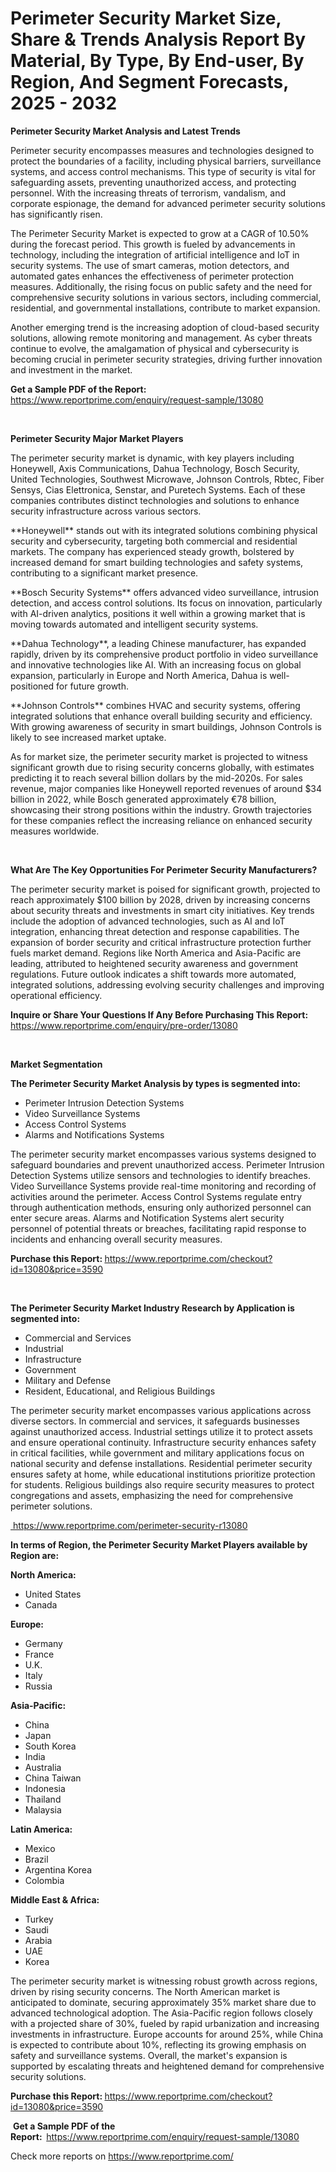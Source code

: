 <p><h1>Perimeter Security Market Size, Share & Trends Analysis Report By Material, By Type, By End-user, By Region, And Segment Forecasts, 2025 - 2032</h1></p><p><strong>Perimeter Security Market Analysis and Latest Trends</strong></p>
<p><p>Perimeter security encompasses measures and technologies designed to protect the boundaries of a facility, including physical barriers, surveillance systems, and access control mechanisms. This type of security is vital for safeguarding assets, preventing unauthorized access, and protecting personnel. With the increasing threats of terrorism, vandalism, and corporate espionage, the demand for advanced perimeter security solutions has significantly risen.</p><p>The Perimeter Security Market is expected to grow at a CAGR of 10.50% during the forecast period. This growth is fueled by advancements in technology, including the integration of artificial intelligence and IoT in security systems. The use of smart cameras, motion detectors, and automated gates enhances the effectiveness of perimeter protection measures. Additionally, the rising focus on public safety and the need for comprehensive security solutions in various sectors, including commercial, residential, and governmental installations, contribute to market expansion. </p><p>Another emerging trend is the increasing adoption of cloud-based security solutions, allowing remote monitoring and management. As cyber threats continue to evolve, the amalgamation of physical and cybersecurity is becoming crucial in perimeter security strategies, driving further innovation and investment in the market.</p></p>
<p><strong>Get a Sample PDF of the Report:&nbsp;</strong> <a href="https://www.reportprime.com/enquiry/request-sample/13080?utm_campaign=3498&utm_medium=2&utm_source=Github&utm_content=ia&utm_term=19032025&utm_id=perimeter-security">https://www.reportprime.com/enquiry/request-sample/13080</a></p>
<p>&nbsp;</p>
<p><strong>Perimeter Security Major Market Players</strong></p>
<p><p>The perimeter security market is dynamic, with key players including Honeywell, Axis Communications, Dahua Technology, Bosch Security, United Technologies, Southwest Microwave, Johnson Controls, Rbtec, Fiber Sensys, Cias Elettronica, Senstar, and Puretech Systems. Each of these companies contributes distinct technologies and solutions to enhance security infrastructure across various sectors.</p><p>**Honeywell** stands out with its integrated solutions combining physical security and cybersecurity, targeting both commercial and residential markets. The company has experienced steady growth, bolstered by increased demand for smart building technologies and safety systems, contributing to a significant market presence.</p><p>**Bosch Security Systems** offers advanced video surveillance, intrusion detection, and access control solutions. Its focus on innovation, particularly with AI-driven analytics, positions it well within a growing market that is moving towards automated and intelligent security systems.</p><p>**Dahua Technology**, a leading Chinese manufacturer, has expanded rapidly, driven by its comprehensive product portfolio in video surveillance and innovative technologies like AI. With an increasing focus on global expansion, particularly in Europe and North America, Dahua is well-positioned for future growth.</p><p>**Johnson Controls** combines HVAC and security systems, offering integrated solutions that enhance overall building security and efficiency. With growing awareness of security in smart buildings, Johnson Controls is likely to see increased market uptake.</p><p>As for market size, the perimeter security market is projected to witness significant growth due to rising security concerns globally, with estimates predicting it to reach several billion dollars by the mid-2020s. For sales revenue, major companies like Honeywell reported revenues of around $34 billion in 2022, while Bosch generated approximately €78 billion, showcasing their strong positions within the industry. Growth trajectories for these companies reflect the increasing reliance on enhanced security measures worldwide.</p></p>
<p>&nbsp;</p>
<p><strong>What Are The Key Opportunities For Perimeter Security Manufacturers?</strong></p>
<p><p>The perimeter security market is poised for significant growth, projected to reach approximately $100 billion by 2028, driven by increasing concerns about security threats and investments in smart city initiatives. Key trends include the adoption of advanced technologies, such as AI and IoT integration, enhancing threat detection and response capabilities. The expansion of border security and critical infrastructure protection further fuels market demand. Regions like North America and Asia-Pacific are leading, attributed to heightened security awareness and government regulations. Future outlook indicates a shift towards more automated, integrated solutions, addressing evolving security challenges and improving operational efficiency.</p></p>
<p><strong>Inquire or Share Your Questions If Any Before Purchasing This Report:</strong> <a href="https://www.reportprime.com/enquiry/pre-order/13080?utm_campaign=3498&utm_medium=2&utm_source=Github&utm_content=ia&utm_term=19032025&utm_id=perimeter-security">https://www.reportprime.com/enquiry/pre-order/13080</a></p>
<p>&nbsp;</p>
<p><strong>Market Segmentation</strong></p>
<p><strong>The Perimeter Security Market Analysis by types is segmented into:</strong></p>
<p><ul><li>Perimeter Intrusion Detection Systems</li><li>Video Surveillance Systems</li><li>Access Control Systems</li><li>Alarms and Notifications Systems</li></ul></p>
<p><p>The perimeter security market encompasses various systems designed to safeguard boundaries and prevent unauthorized access. Perimeter Intrusion Detection Systems utilize sensors and technologies to identify breaches. Video Surveillance Systems provide real-time monitoring and recording of activities around the perimeter. Access Control Systems regulate entry through authentication methods, ensuring only authorized personnel can enter secure areas. Alarms and Notification Systems alert security personnel of potential threats or breaches, facilitating rapid response to incidents and enhancing overall security measures.</p></p>
<p><strong>Purchase this Report:&nbsp;</strong><a href="https://www.reportprime.com/checkout?id=13080&price=3590&utm_campaign=3498&utm_medium=2&utm_source=Github&utm_content=ia&utm_term=19032025&utm_id=perimeter-security">https://www.reportprime.com/checkout?id=13080&price=3590</a></p>
<p>&nbsp;</p>
<p><strong>The Perimeter Security Market Industry Research by Application is segmented into:</strong></p>
<p><ul><li>Commercial and Services</li><li>Industrial</li><li>Infrastructure</li><li>Government</li><li>Military and Defense</li><li>Resident, Educational, and Religious Buildings</li></ul></p>
<p><p>The perimeter security market encompasses various applications across diverse sectors. In commercial and services, it safeguards businesses against unauthorized access. Industrial settings utilize it to protect assets and ensure operational continuity. Infrastructure security enhances safety in critical facilities, while government and military applications focus on national security and defense installations. Residential perimeter security ensures safety at home, while educational institutions prioritize protection for students. Religious buildings also require security measures to protect congregations and assets, emphasizing the need for comprehensive perimeter solutions.</p></p>
<p><a href="https://www.reportprime.com/perimeter-security-r13080?utm_campaign=3498&utm_medium=2&utm_source=Github&utm_content=ia&utm_term=19032025&utm_id=perimeter-security">&nbsp;https://www.reportprime.com/perimeter-security-r13080</a></p>
<p><strong>In terms of Region, the Perimeter Security Market Players available by Region are:</strong></p>
<p>
    <p> <strong> North America: </strong>
        <ul>
            <li>United States</li>
            <li>Canada</li>
        </ul>
        </p> 
    <p> <strong> Europe: </strong>
        <ul>
            <li>Germany</li>
            <li>France</li>
            <li>U.K.</li>
            <li>Italy</li>
            <li>Russia</li>
        </ul>
        </p> 
    <p> <strong> Asia-Pacific: </strong>
        <ul>
            <li>China</li>
            <li>Japan</li>
            <li>South Korea</li>
            <li>India</li>
            <li>Australia</li>
            <li>China Taiwan</li>
            <li>Indonesia</li>
            <li>Thailand</li>
            <li>Malaysia</li>
        </ul>
        </p> 
    <p> <strong> Latin America: </strong>
        <ul>
            <li>Mexico</li>
            <li>Brazil</li>
            <li>Argentina Korea</li>
            <li>Colombia</li>
        </ul>
        </p> 
    <p> <strong> Middle East & Africa: </strong>
        <ul>
            <li>Turkey</li>
            <li>Saudi</li>
            <li>Arabia</li>
            <li>UAE</li>
            <li>Korea</li>
        </ul>
    </p>
    </p>
<p><p>The perimeter security market is witnessing robust growth across regions, driven by rising security concerns. The North American market is anticipated to dominate, securing approximately 35% market share due to advanced technological adoption. The Asia-Pacific region follows closely with a projected share of 30%, fueled by rapid urbanization and increasing investments in infrastructure. Europe accounts for around 25%, while China is expected to contribute about 10%, reflecting its growing emphasis on safety and surveillance systems. Overall, the market's expansion is supported by escalating threats and heightened demand for comprehensive security solutions.</p></p>
<p><strong>Purchase this Report: </strong><a href="https://www.reportprime.com/checkout?id=13080&price=3590&utm_campaign=3498&utm_medium=2&utm_source=Github&utm_content=ia&utm_term=19032025&utm_id=perimeter-security">https://www.reportprime.com/checkout?id=13080&price=3590</a></p>
<p>&nbsp;<strong>Get a Sample PDF of the Report:&nbsp;&nbsp;</strong><a href="https://www.reportprime.com/enquiry/request-sample/13080?utm_campaign=3498&utm_medium=2&utm_source=Github&utm_content=ia&utm_term=19032025&utm_id=perimeter-security">https://www.reportprime.com/enquiry/request-sample/13080</a></p>
<p><strong></strong></p>
<p>Check more reports on <a href="https://www.reportprime.com/?utm_campaign=3498&utm_medium=2&utm_source=Github&utm_content=ia&utm_term=19032025&utm_id=perimeter-security">https://www.reportprime.com/</a></p>